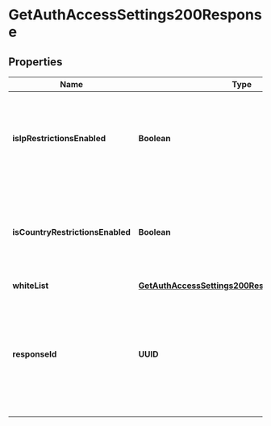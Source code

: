 

# GetAuthAccessSettings200Response


## Properties

| Name | Type | Description | Notes |
|------------ | ------------- | ------------- | -------------|
|**isIpRestrictionsEnabled** | **Boolean** | Это логическое значение, которое показывает, включено ли ограничение доступа по IP-адресу. |  |
|**isCountryRestrictionsEnabled** | **Boolean** | Это логическое значение, которое показывает, включено ли ограничение доступа по стране. |  |
|**whiteList** | [**GetAuthAccessSettings200ResponseAllOfWhiteList**](GetAuthAccessSettings200ResponseAllOfWhiteList.md) |  |  |
|**responseId** | **UUID** | Идентификатор запроса, который можно указывать при обращении в службу технической поддержки, чтобы помочь определить проблему. |  |



